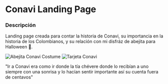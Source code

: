 # Conavi Landing Page
### Descripción

Landing page creada para contar la historia de Conavi, su importancia en la historia de los Colombianos, y su relación con mi disfráz de abejita para Halloween 😬.

![Abejita Conavi Costume](https://i.imgur.com/V5Wu6qb.jpeg)
![Tarjeta Conavi](https://i.imgur.com/mTe1Fot.jpeg)

"Ir a Conavi era como ir donde la tía chévere donde lo recibían a uno siempre con una sonrisa y lo hacían sentir importante así su cuenta fuera de centavos"


